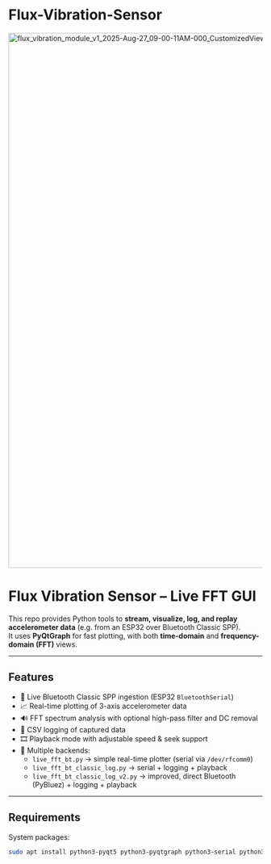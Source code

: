 # Flux-Vibration-Sensor

<img width="1961" height="1060" alt="flux_vibration_module_v1_2025-Aug-27_09-00-11AM-000_CustomizedView2098348405" src="https://github.com/user-attachments/assets/dcd080d4-b787-46e3-866c-7ae9837662eb" />

# Flux Vibration Sensor – Live FFT GUI

This repo provides Python tools to **stream, visualize, log, and replay accelerometer data** (e.g. from an ESP32 over Bluetooth Classic SPP).  
It uses **PyQtGraph** for fast plotting, with both **time-domain** and **frequency-domain (FFT)** views.  

---

## Features

- 📡 Live Bluetooth Classic SPP ingestion (ESP32 `BluetoothSerial`)  
- 📈 Real-time plotting of 3-axis accelerometer data  
- 🔊 FFT spectrum analysis with optional high-pass filter and DC removal  
- 💾 CSV logging of captured data  
- 🎞 Playback mode with adjustable speed & seek support  
- 🔌 Multiple backends:  
  - `live_fft_bt.py` → simple real-time plotter (serial via `/dev/rfcomm0`)  
  - `live_fft_bt_classic_log.py` → serial + logging + playback  
  - `live_fft_bt_classic_log_v2.py` → improved, direct Bluetooth (PyBluez) + logging + playback  

---

## Requirements

System packages:

```bash
sudo apt install python3-pyqt5 python3-pyqtgraph python3-serial python3-bluez bluez
